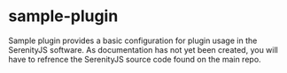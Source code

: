 # sample-plugin

Sample plugin provides a basic configuration for plugin usage in the SerenityJS software. As documentation has not yet been created, you will have to refrence the SerenityJS source code found on the main repo.

